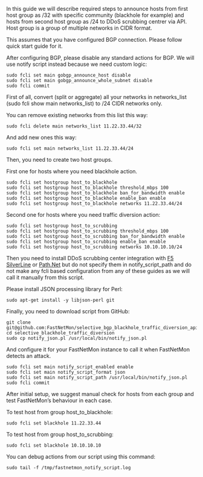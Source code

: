 In this guide we will describe required steps to announce hosts from first host group as /32 with specific community (blackhole for example) and hosts from second host group as /24 to DDoS scrubbing centrer via API. Host group is a group of multiple networks in CIDR format.

This assumes that you have configured BGP connection. Please follow quick start guide for it.

After configuring BGP, please disable any standard actions for BGP. We will use notify script instead because we need custom logic:
```
sudo fcli set main gobgp_announce_host disable
sudo fcli set main gobgp_announce_whole_subnet disable
sudo fcli commit
```

First of all, convert (split or aggregate) all your networks in networks_list (sudo fcli show main networks_list) to /24 CIDR networks only.

You can remove existing networks from this list this way:
```
sudo fcli delete main networks_list 11.22.33.44/32
```

And add new ones this way:
```
sudo fcli set main networks_list 11.22.33.44/24
```

Then, you need to create two host groups.

First one for hosts where you need blackhole action.
```
sudo fcli set hostgroup host_to_blackhole
sudo fcli set hostgroup host_to_blackhole threshold_mbps 100
sudo fcli set hostgroup host_to_blackhole ban_for_bandwidth enable
sudo fcli set hostgroup host_to_blackhole enable_ban enable
sudo fcli set hostgroup host_to_blackhole networks 11.22.33.44/24
```

Second one for hosts where you need traffic diversion action:
```
sudo fcli set hostgroup host_to_scrubbing
sudo fcli set hostgroup host_to_scrubbing threshold_mbps 100
sudo fcli set hostgroup host_to_scrubbing ban_for_bandwidth enable
sudo fcli set hostgroup host_to_scrubbing enable_ban enable
sudo fcli set hostgroup host_to_scrubbing networks 10.10.10.10/24
```

Then you need to install DDoS scrubbing center integration with [F5 SilverLine](https://fastnetmon.com/docs-fnm-advanced/fastnetmon-advanced-integration-with-f5-silverline-ddos-scrubbing-centre/) or [Path.Net](https://fastnetmon.com/docs-fnm-advanced/fastnetmon-advanced-integration-with-path-net-ddos-scrubbing-centre/) but do not specify them in notify_script_path and do not make any fcli based configuration from any of these guides as we will call it manually from this script.

Please install JSON processing library for Perl:
```
sudo apt-get install -y libjson-perl git 
```

Finally, you need to download script from GitHub:
```
git clone git@github.com:FastNetMon/selective_bgp_blackhole_traffic_diversion_api.git
cd selective_blackhole_traffic_diversion
sudo cp notify_json.pl /usr/local/bin/notify_json.pl
```

And configure it for your FastNetMon instance to call it when FastNetMon detects an attack.
```
sudo fcli set main notify_script_enabled enable
sudo fcli set main notify_script_format json
sudo fcli set main notify_script_path /usr/local/bin/notify_json.pl
sudo fcli commit
```

After initial setup, we suggest manual check for hosts from each group and test FastNetMon’s behaviour in each case.

To test host from group host_to_blackhole:
```
sudo fcli set blackhole 11.22.33.44
```

To test host from group host_to_scrubbing:
```
sudo fcli set blackhole 10.10.10.10
```

You can debug actions from our script using this command:
```
sudo tail -f /tmp/fastnetmon_notify_script.log
```
